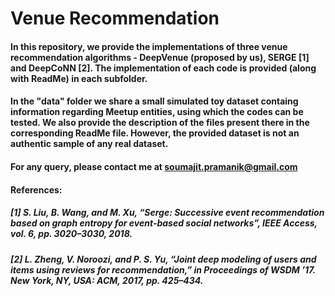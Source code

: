 # Venue Recommendation

#### In this repository, we provide the implementations of three venue recommendation algorithms - DeepVenue (proposed by us), SERGE [1] and DeepCoNN [2]. The implementation of each code is provided (along with ReadMe) in each subfolder.

#### In the "data" folder we share a small simulated toy dataset containg information regarding Meetup entities, using which the codes can be tested. We also provide the description of the files present there in the corresponding ReadMe file. However, the provided dataset is not an authentic sample of any real dataset.

#### For any query, please contact me at soumajit.pramanik@gmail.com 

#### References:
##### [1] S. Liu, B. Wang, and M. Xu, “Serge: Successive event recommendation based on graph entropy for event-based social networks”, IEEE Access, vol. 6, pp. 3020–3030, 2018.
##### [2] L. Zheng, V. Noroozi, and P. S. Yu, “Joint deep modeling of users and items using reviews for recommendation,” in Proceedings of WSDM ’17. New York, NY, USA: ACM, 2017, pp. 425–434.

